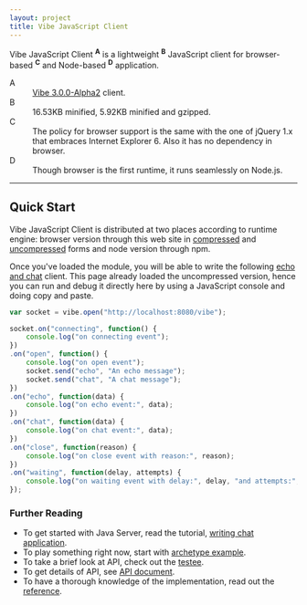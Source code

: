 ```yaml
---
layout: project
title: Vibe JavaScript Client
---
```


Vibe JavaScript Client <sup><strong>A</strong></sup> is a lightweight <sup><strong>B</strong></sup> JavaScript client for browser-based <sup><strong>C</strong></sup> and Node-based <sup><strong>D</strong></sup> application.

<dl>
    <dt>A</dt>
    <dd><a href="/projects/vibe-protocol/3.0.0-Alpha2">Vibe 3.0.0-Alpha2</a> client.</dd>
    <dt>B</dt>
    <dd>16.53KB minified, 5.92KB minified and gzipped.</dd>
    <dt>C</dt>
    <dd>The policy for browser support is the same with the one of jQuery 1.x that embraces Internet Explorer 6. Also it has no dependency in browser.</dd>
    <dt>D</dt>
    <dd>Though browser is the first runtime, it runs seamlessly on Node.js.</dd>
</dl>

---

## Quick Start
Vibe JavaScript Client is distributed at two places according to runtime engine: browser version through this web site in [compressed](/projects/vibe-javascript-client/3.0.0-Alpha2/vibe.min.js) and [uncompressed](/projects/vibe-javascript-client/3.0.0-Alpha2/vibe.js) forms and node version through npm.

Once you've loaded the module, you will be able to write the following [echo and chat](/projects/vibe-protocol/3.0.0-Alpha2/api/#module--vibe-protocol-) client. This page already loaded the uncompressed version, hence you can run and debug it directly here by using a JavaScript console and doing copy and paste.

```javascript
var socket = vibe.open("http://localhost:8080/vibe");

socket.on("connecting", function() {
    console.log("on connecting event");
})
.on("open", function() {
    console.log("on open event");
    socket.send("echo", "An echo message");
    socket.send("chat", "A chat message");
})
.on("echo", function(data) {
    console.log("on echo event:", data);
})
.on("chat", function(data) {
    console.log("on chat event:", data);
})
.on("close", function(reason) {
    console.log("on close event with reason:", reason);
})
.on("waiting", function(delay, attempts) {
    console.log("on waiting event with delay:", delay, "and attempts:", attempts);
});
```

### Further Reading

* To get started with Java Server, read the tutorial, [writing chat application](/blog/writing-chat-application/).
* To play something right now, start with [archetype example](https://github.com/vibe-project/vibe-examples/tree/master/archetype/vibe-javascript-client).
* To take a brief look at API, check out the [testee](https://github.com/vibe-project/vibe-javascript-client/blob/v3.0.0-Alpha2/Gruntfile.js#L90-L132).
* To get details of API, see [API document](/projects/vibe-javascript-client/3.0.0-Alpha2/api/).
* To have a thorough knowledge of the implementation, read out the [reference](/projects/vibe-javascript-client/3.0.0-Alpha2/reference/).